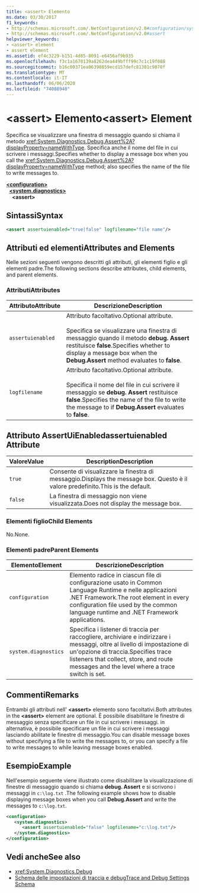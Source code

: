 ```yaml
---
title: <assert> Elemento
ms.date: 03/30/2017
f1_keywords:
- http://schemas.microsoft.com/.NetConfiguration/v2.0#configuration/system.diagnostics/assert
- http://schemas.microsoft.com/.NetConfiguration/v2.0#assert
helpviewer_keywords:
- <assert> element
- assert element
ms.assetid: ef4c3229-b151-4d85-8091-e6456af9b935
ms.openlocfilehash: f3c1a1670139a8262dea449bfff99c7c1c19f088
ms.sourcegitcommit: b16c00371ea06398859ecd157defc81301c9070f
ms.translationtype: MT
ms.contentlocale: it-IT
ms.lasthandoff: 06/06/2020
ms.locfileid: "74088940"
---
```

# <a name="assert-element"></a><span data-ttu-id="4c0a3-102">\<assert> Elemento</span><span class="sxs-lookup"><span data-stu-id="4c0a3-102">\<assert> Element</span></span>
<span data-ttu-id="4c0a3-103">Specifica se visualizzare una finestra di messaggio quando si chiama il metodo <xref:System.Diagnostics.Debug.Assert%2A?displayProperty=nameWithType>. Specifica anche il nome del file in cui scrivere i messaggi.</span><span class="sxs-lookup"><span data-stu-id="4c0a3-103">Specifies whether to display a message box when you call the <xref:System.Diagnostics.Debug.Assert%2A?displayProperty=nameWithType> method; also specifies the name of the file to write messages to.</span></span>  

[**\<configuration>**](../configuration-element.md)\
&nbsp;&nbsp;[**\<system.diagnostics>**](system-diagnostics-element.md)\
&nbsp;&nbsp;&nbsp;&nbsp;**\<assert>**

## <a name="syntax"></a><span data-ttu-id="4c0a3-104">Sintassi</span><span class="sxs-lookup"><span data-stu-id="4c0a3-104">Syntax</span></span>  
  
```xml  
<assert assertuienabled="true|false" logfilename="file name"/>  
```  
  
## <a name="attributes-and-elements"></a><span data-ttu-id="4c0a3-105">Attributi ed elementi</span><span class="sxs-lookup"><span data-stu-id="4c0a3-105">Attributes and Elements</span></span>  
 <span data-ttu-id="4c0a3-106">Nelle sezioni seguenti vengono descritti gli attributi, gli elementi figlio e gli elementi padre.</span><span class="sxs-lookup"><span data-stu-id="4c0a3-106">The following sections describe attributes, child elements, and parent elements.</span></span>  
  
### <a name="attributes"></a><span data-ttu-id="4c0a3-107">Attributi</span><span class="sxs-lookup"><span data-stu-id="4c0a3-107">Attributes</span></span>  
  
|<span data-ttu-id="4c0a3-108">Attributo</span><span class="sxs-lookup"><span data-stu-id="4c0a3-108">Attribute</span></span>|<span data-ttu-id="4c0a3-109">Descrizione</span><span class="sxs-lookup"><span data-stu-id="4c0a3-109">Description</span></span>|  
|---------------|-----------------|  
|`assertuienabled`|<span data-ttu-id="4c0a3-110">Attributo facoltativo.</span><span class="sxs-lookup"><span data-stu-id="4c0a3-110">Optional attribute.</span></span><br /><br /> <span data-ttu-id="4c0a3-111">Specifica se visualizzare una finestra di messaggio quando il metodo **debug. Assert** restituisce **false**.</span><span class="sxs-lookup"><span data-stu-id="4c0a3-111">Specifies whether to display a message box when the **Debug.Assert** method evaluates to **false**.</span></span>|  
|`logfilename`|<span data-ttu-id="4c0a3-112">Attributo facoltativo.</span><span class="sxs-lookup"><span data-stu-id="4c0a3-112">Optional attribute.</span></span><br /><br /> <span data-ttu-id="4c0a3-113">Specifica il nome del file in cui scrivere il messaggio se **debug. Assert** restituisce **false**.</span><span class="sxs-lookup"><span data-stu-id="4c0a3-113">Specifies the name of the file to write the message to if **Debug.Assert** evaluates to **false**.</span></span>|  
  
## <a name="assertuienabled-attribute"></a><span data-ttu-id="4c0a3-114">Attributo AssertUiEnabled</span><span class="sxs-lookup"><span data-stu-id="4c0a3-114">assertuienabled Attribute</span></span>  
  
|<span data-ttu-id="4c0a3-115">Valore</span><span class="sxs-lookup"><span data-stu-id="4c0a3-115">Value</span></span>|<span data-ttu-id="4c0a3-116">Description</span><span class="sxs-lookup"><span data-stu-id="4c0a3-116">Description</span></span>|  
|-----------|-----------------|  
|`true`|<span data-ttu-id="4c0a3-117">Consente di visualizzare la finestra di messaggio.</span><span class="sxs-lookup"><span data-stu-id="4c0a3-117">Displays the message box.</span></span> <span data-ttu-id="4c0a3-118">Questo è il valore predefinito.</span><span class="sxs-lookup"><span data-stu-id="4c0a3-118">This is the default.</span></span>|  
|`false`|<span data-ttu-id="4c0a3-119">La finestra di messaggio non viene visualizzata.</span><span class="sxs-lookup"><span data-stu-id="4c0a3-119">Does not display the message box.</span></span>|  
  
### <a name="child-elements"></a><span data-ttu-id="4c0a3-120">Elementi figlio</span><span class="sxs-lookup"><span data-stu-id="4c0a3-120">Child Elements</span></span>  
 <span data-ttu-id="4c0a3-121">No.</span><span class="sxs-lookup"><span data-stu-id="4c0a3-121">None.</span></span>  
  
### <a name="parent-elements"></a><span data-ttu-id="4c0a3-122">Elementi padre</span><span class="sxs-lookup"><span data-stu-id="4c0a3-122">Parent Elements</span></span>  
  
|<span data-ttu-id="4c0a3-123">Elemento</span><span class="sxs-lookup"><span data-stu-id="4c0a3-123">Element</span></span>|<span data-ttu-id="4c0a3-124">Descrizione</span><span class="sxs-lookup"><span data-stu-id="4c0a3-124">Description</span></span>|  
|-------------|-----------------|  
|`configuration`|<span data-ttu-id="4c0a3-125">Elemento radice in ciascun file di configurazione usato in Common Language Runtime e nelle applicazioni .NET Framework.</span><span class="sxs-lookup"><span data-stu-id="4c0a3-125">The root element in every configuration file used by the common language runtime and .NET Framework applications.</span></span>|  
|`system.diagnostics`|<span data-ttu-id="4c0a3-126">Specifica i listener di traccia per raccogliere, archiviare e indirizzare i messaggi, oltre al livello di impostazione di un'opzione di traccia.</span><span class="sxs-lookup"><span data-stu-id="4c0a3-126">Specifies trace listeners that collect, store, and route messages and the level where a trace switch is set.</span></span>|  
  
## <a name="remarks"></a><span data-ttu-id="4c0a3-127">Commenti</span><span class="sxs-lookup"><span data-stu-id="4c0a3-127">Remarks</span></span>  
 <span data-ttu-id="4c0a3-128">Entrambi gli attributi nell' **\<assert>** elemento sono facoltativi.</span><span class="sxs-lookup"><span data-stu-id="4c0a3-128">Both attributes in the **\<assert>** element are optional.</span></span> <span data-ttu-id="4c0a3-129">È possibile disabilitare le finestre di messaggio senza specificare un file in cui scrivere i messaggi. in alternativa, è possibile specificare un file in cui scrivere i messaggi lasciando abilitate le finestre di messaggio.</span><span class="sxs-lookup"><span data-stu-id="4c0a3-129">You can disable message boxes without specifying a file to write the messages to, or you can specify a file to write messages to while leaving message boxes enabled.</span></span>  
  
## <a name="example"></a><span data-ttu-id="4c0a3-130">Esempio</span><span class="sxs-lookup"><span data-stu-id="4c0a3-130">Example</span></span>  
 <span data-ttu-id="4c0a3-131">Nell'esempio seguente viene illustrato come disabilitare la visualizzazione di finestre di messaggio quando si chiama **debug. Assert** e si scrivono i messaggi in `c:\log.txt` .</span><span class="sxs-lookup"><span data-stu-id="4c0a3-131">The following example shows how to disable displaying message boxes when you call **Debug.Assert** and write the messages to `c:\log.txt`.</span></span>  
  
```xml  
<configuration>  
   <system.diagnostics>  
      <assert assertuienabled="false" logfilename="c:\log.txt"/>  
   </system.diagnostics>  
</configuration>  
```  
  
## <a name="see-also"></a><span data-ttu-id="4c0a3-132">Vedi anche</span><span class="sxs-lookup"><span data-stu-id="4c0a3-132">See also</span></span>

- <xref:System.Diagnostics.Debug>
- [<span data-ttu-id="4c0a3-133">Schema delle impostazioni di traccia e debug</span><span class="sxs-lookup"><span data-stu-id="4c0a3-133">Trace and Debug Settings Schema</span></span>](index.md)
